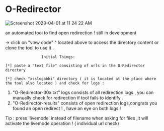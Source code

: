 # O-Redirector

![Screenshot 2023-04-01 at 11 24 22 AM](https://user-images.githubusercontent.com/122773950/229268348-0079fa2d-ce75-49be-91b4-768591be9a27.png)


 an automated tool to find open redirection ! still in development
 
   -> click on "view code" ^ located above to access the directory content or clone the tool to use it .
   
                    Initial Things:
                    
    [*] paste a "text file" consisting of urls in the O-Redirector directory

    [*] check "xsslogabhi" directory ( it is located at the place where the tool also located ) and check for logs : 
1. "O-Redirector-30x.txt" logs consists of all redirection logs , you can manually check for redirection if tool fails to identify  .
2. "O-Redirector-results" consists of open redirection logs,congrats you found an open redirect ! , have an eye on both logs !

Tip : press 'livemode' instead of filename when asking for files ,it will activate the livemode operation ! ( individual url check)

